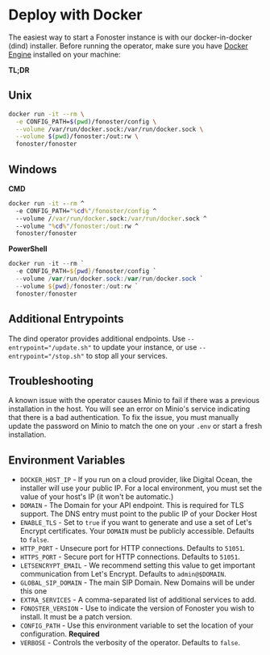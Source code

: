 # Deploy with Docker

The easiest way to start a Fonoster instance is with our docker-in-docker (dind) installer. Before running the operator, make sure you have [Docker Engine](https://docs.docker.com/engine/install/) installed on your machine:

**TL;DR**

## Unix

```bash
docker run -it --rm \
  -e CONFIG_PATH=$(pwd)/fonoster/config \
  --volume /var/run/docker.sock:/var/run/docker.sock \
  --volume $(pwd)/fonoster:/out:rw \
  fonoster/fonoster
```

## Windows

**CMD**

```cmd
docker run -it --rm ^
  -e CONFIG_PATH="%cd%"/fonoster/config ^
  --volume //var/run/docker.sock:/var/run/docker.sock ^
  --volume "%cd%"/fonoster:/out:rw ^
  fonoster/fonoster
```

**PowerShell**

```powershell
docker run -it --rm `
  -e CONFIG_PATH=${pwd}/fonoster/config `
  --volume /var/run/docker.sock:/var/run/docker.sock `
  --volume ${pwd}/fonoster:/out:rw `
  fonoster/fonoster
```

## Additional Entrypoints

The dind operator provides additional endpoints. Use `--entrypoint="/update.sh"` to update your instance, or use `--entrypoint="/stop.sh"` to stop all your services. 

## Troubleshooting

A known issue with the operator causes Minio to fail if there was a previous installation in the host. You will see an error on Minio's service indicating that there is a bad authentication. To fix the issue, you must manually update the password on Minio to match the one on your `.env` or start a fresh installation.

## Environment Variables

- `DOCKER_HOST_IP` - If you run on a cloud provider, like Digital Ocean, the installer will use your public IP. For a local environment, you must set the value of your host's IP (it won't be automatic.)
- `DOMAIN` - The Domain for your API endpoint. This is required for TLS support. The DNS entry must point to the public IP of your Docker Host
- `ENABLE_TLS` - Set to `true` if you want to generate and use a set of Let's Encrypt certificates. Your `DOMAIN` must be publicly accessible. Defaults to `false`.
- `HTTP_PORT` - Unsecure port for HTTP connections. Defaults to `51051`.
- `HTTPS_PORT` - Secure port for HTTP connections. Defaults to `51051`.
- `LETSENCRYPT_EMAIL` - We recommend setting this value to get important communication from Let's Encrypt. Defaults to `admin@$DOMAIN`.
- `GLOBAL_SIP_DOMAIN` - The main SIP Domain. New Domains will be under this one
- `EXTRA_SERVICES` - A comma-separated list of additional services to add.
- `FONOSTER_VERSION` - Use to indicate the version of Fonoster you wish to install. It must be a patch version.
- `CONFIG_PATH` - Use this environment variable to set the location of your configuration. **Required**
- `VERBOSE` - Controls the verbosity of the operator. Defaults to `false`.
